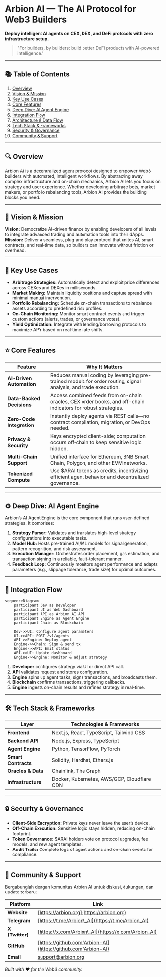 # Arbion AI — The AI Protocol for Web3 Builders

**Deploy intelligent AI agents on CEX, DEX, and DeFi protocols with zero infrastructure setup.**

> "For builders, by builders: build better DeFi products with AI-powered intelligence."

---

## 📚 Table of Contents

1. [Overview](#overview)
2. [Vision & Mission](#vision--mission)
3. [Key Use Cases](#key-use-cases)
4. [Core Features](#core-features)
5. [Deep Dive: AI Agent Engine](#deep-dive-ai-agent-engine)
6. [Integration Flow](#integration-flow)
7. [Architecture & Data Flow](#architecture--data-flow)
8. [Tech Stack & Frameworks](#tech-stack--frameworks)
9. [Security & Governance](#security--governance)
10. [Community & Support](#community--support)

---

## 🔍 Overview

Arbion AI is a decentralized agent protocol designed to empower Web3 builders with automated, intelligent workflows. By abstracting away complex infrastructure and on-chain mechanics, Arbion AI lets you focus on strategy and user experience. Whether developing arbitrage bots, market makers, or portfolio rebalancing tools, Arbion AI provides the building blocks you need.

---

## 🎯 Vision & Mission

**Vision:** Democratize AI-driven finance by enabling developers of all levels to integrate advanced trading and automation tools into their dApps.
**Mission:** Deliver a seamless, plug‑and‑play protocol that unites AI, smart contracts, and real‑time data, so builders can innovate without friction or overhead.

---

## 🔑 Key Use Cases

* **Arbitrage Strategies:** Automatically detect and exploit price differences across CEXes and DEXes in milliseconds.
* **Market Making:** Maintain liquidity positions and capture spread with minimal manual intervention.
* **Portfolio Rebalancing:** Schedule on-chain transactions to rebalance assets according to predefined risk profiles.
* **On-Chain Monitoring:** Monitor smart contract events and trigger custom actions (alerts, trades, or governance votes).
* **Yield Optimization:** Integrate with lending/borrowing protocols to maximize APY based on real‑time rate shifts.

---

## ⭐ Core Features

| Feature                   | Why It Matters                                                                                                  |
| ------------------------- | --------------------------------------------------------------------------------------------------------------- |
| **AI-Driven Automation**  | Reduces manual coding by leveraging pre-trained models for order routing, signal analysis, and trade execution. |
| **Data-Backed Decisions** | Access combined feeds from on-chain oracles, CEX order books, and off-chain indicators for robust strategies.   |
| **Zero-Code Integration** | Instantly deploy agents via REST calls—no contract compilation, migration, or DevOps needed.                    |
| **Privacy & Security**    | Keys encrypted client-side; computation occurs off‑chain to keep sensitive logic hidden.                        |
| **Multi-Chain Support**   | Unified interface for Ethereum, BNB Smart Chain, Polygon, and other EVM networks.                               |
| **Tokenized Compute**     | Use \$ARAI tokens as credits, incentivizing efficient agent behavior and decentralized governance.              |

---

## ⚙️ Deep Dive: AI Agent Engine

Arbion’s AI Agent Engine is the core component that runs user-defined strategies. It comprises:

1. **Strategy Parser:** Validates and translates high-level strategy configurations into executable tasks.
2. **Model Hub:** Hosts pre-trained AI/ML models for signal generation, pattern recognition, and risk assessment.
3. **Execution Manager:** Orchestrates order placement, gas estimation, and transaction signing in a reliable, fault-tolerant manner.
4. **Feedback Loop:** Continuously monitors agent performance and adapts parameters (e.g., slippage tolerance, trade size) for optimal outcomes.

---

## 🔄 Integration Flow

```mermaid
sequenceDiagram
    participant Dev as Developer
    participant UI as Web Dashboard
    participant API as Arbion AI API
    participant Engine as Agent Engine
    participant Chain as Blockchain

    Dev->>UI: Configure agent parameters
    UI->>API: POST /v1/agents
    API->>Engine: Deploy agent
    Engine->>Chain: Sign & send tx
    Engine->>API: Emit status
    API->>UI: Update dashboard
    Engine->>Engine: Monitor & adjust strategy
```

1. **Developer** configures strategy via UI or direct API call.
2. **API** validates request and stores configuration.
3. **Engine** spins up agent tasks, signs transactions, and broadcasts them.
4. **Blockchain** confirms transactions, triggering callbacks.
5. **Engine** ingests on-chain results and refines strategy in real-time.

---

## 🛠 Tech Stack & Frameworks

| Layer               | Technologies & Frameworks                   |
| ------------------- | ------------------------------------------- |
| **Frontend**        | Next.js, React, TypeScript, Tailwind CSS    |
| **Backend API**     | Node.js, Express, TypeScript                |
| **Agent Engine**    | Python, TensorFlow, PyTorch                 |
| **Smart Contracts** | Solidity, Hardhat, Ethers.js                |
| **Oracles & Data**  | Chainlink, The Graph                        |
| **Infrastructure**  | Docker, Kubernetes, AWS/GCP, Cloudflare CDN |

---

## 🔒 Security & Governance

* **Client-Side Encryption:** Private keys never leave the user’s device.
* **Off-Chain Execution:** Sensitive logic stays hidden, reducing on-chain footprint.
* **Token Governance:** \$ARAI holders vote on protocol upgrades, fee models, and new agent templates.
* **Audit Trails:** Complete logs of agent actions and on-chain events for compliance.

---

## 🤝 Community & Support

Bergabunglah dengan komunitas Arbion AI untuk diskusi, dukungan, dan update terbaru:

| Platform        | Link                                                         |
| --------------- | ------------------------------------------------------------ |
| **Website**     | [https://arbion.org](https://arbion.org)                   |
| **Telegram**    | [https://t.me/Arbion\_AI](https://t.me/Arbion_AI)            |
| **X (Twitter)** | [https://x.com/Arbion\_AI](https://x.com/Arbion_AI)          |
| **GitHub**      | [https://github.com/Arbion-AI](https://github.com/Arbion-AI) |
| **Email**       | [support@arbion.org](mailto:support@arbion.org)        |

*Built with ❤️ for the Web3 community.*
